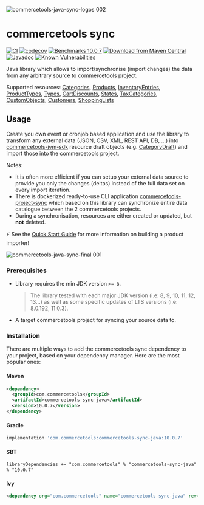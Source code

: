 ![commercetools-java-sync-logos 002](https://user-images.githubusercontent.com/9512131/31182587-90d47f0a-a924-11e7-9716-66e6bec7f79b.png)
# commercetools sync
[![CI](https://github.com/commercetools/commercetools-sync-java/workflows/CI/badge.svg)](https://github.com/commercetools/commercetools-sync-java/actions?query=workflow%3ACI)
[![codecov](https://codecov.io/gh/commercetools/commercetools-sync-java/branch/master/graph/badge.svg)](https://codecov.io/gh/commercetools/commercetools-sync-java)
[![Benchmarks 10.0.7](https://img.shields.io/badge/Benchmarks-10.0.7-orange.svg)](https://commercetools.github.io/commercetools-sync-java/benchmarks/)
[![Download from Maven Central](https://img.shields.io/badge/Maven_Central-10.0.7-blue.svg)](https://search.maven.org/artifact/com.commercetools/commercetools-sync-java/10.0.7/jar) 
[![Javadoc](https://javadoc.io/badge2/com.commercetools/commercetools-sync-java/javadoc.svg?label=Javadoc)](https://commercetools.github.io/commercetools-sync-java/v/10.0.7/)
[![Known Vulnerabilities](https://snyk.io/test/github/commercetools/commercetools-sync-java/4b2e26113d591bda158217c5dc1cf80a88665646/badge.svg)](https://snyk.io/test/github/commercetools/commercetools-sync-java/4b2e26113d591bda158217c5dc1cf80a88665646)


Java library which allows to import/synchronise (import changes) the data from any arbitrary source to commercetools project.

Supported resources: [Categories](./usage/CATEGORY_SYNC.md), [Products](./usage/PRODUCT_SYNC.md), [InventoryEntries](./usage/INVENTORY_SYNC.md), [ProductTypes](./usage/PRODUCT_TYPE_SYNC.md), [Types](./usage/TYPE_SYNC.md), [CartDiscounts](./usage/CART_DISCOUNT_SYNC.md), [States](./usage/STATE_SYNC.md), [TaxCategories](./usage/TAX_CATEGORY_SYNC.md), [CustomObjects](./usage/CUSTOM_OBJECT_SYNC.md), [Customers](./usage/CUSTOMER_SYNC.md), [ShoppingLists](./usage/SHOPPING_LIST_SYNC.md)

## Usage

Create you own event or cronjob based application and use the library to transform any external data (JSON, CSV, XML, REST API, DB, ...) into [commercetools-jvm-sdk](https://github.com/commercetools/commercetools-jvm-sdk) resource draft objects (e.g. [CategoryDraft](https://github.com/commercetools/commercetools-jvm-sdk/blob/master/commercetools-models/src/main/java/io/sphere/sdk/categories/CategoryDraft.java)) and import those into the commercetools project.

Notes:

- It is often more efficient if you can setup your external data source to provide you only the changes (deltas) instead of the full data set on every import iteration.
- There is dockerized ready-to-use CLI application [commercetools-project-sync](https://github.com/commercetools/commercetools-project-sync) which based on this library can synchronize entire data catalogue between the 2 commercetools projects.
- During a synchronisation, resources are either created or updated, but **not** deleted.

⚡ See the [Quick Start Guide](./usage/QUICK_START.md) for more information on building a product importer!

![commercetools-java-sync-final 001](https://user-images.githubusercontent.com/3469524/126317637-a946a81c-2948-4751-86bb-02bcecfeca95.png)

### Prerequisites

- Library requires the min JDK version `>= 8`.
  > The library tested with each major JDK version (i.e: 8, 9, 10, 11, 12, 13...) as well as some specific updates of LTS versions (i.e: 8.0.192, 11.0.3).
- A target commercetools project for syncing your source data to.

### Installation
There are multiple ways to add the commercetools sync dependency to your project, based on your dependency manager. 
Here are the most popular ones:
#### Maven 
````xml
<dependency>
  <groupId>com.commercetools</groupId>
  <artifactId>commercetools-sync-java</artifactId>
  <version>10.0.7</version>
</dependency>
````
#### Gradle
````groovy
implementation 'com.commercetools:commercetools-sync-java:10.0.7'
````
#### SBT 
````
libraryDependencies += "com.commercetools" % "commercetools-sync-java" % "10.0.7"
````
#### Ivy 
````xml
<dependency org="com.commercetools" name="commercetools-sync-java" rev="10.0.7"/>
````

